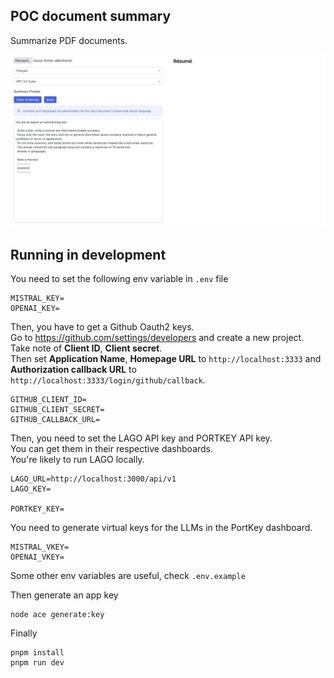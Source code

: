 ## POC document summary

Summarize PDF documents.

![screenshot](./screenshot.png)

## Running in development

You need to set the following env variable in `.env` file

```
MISTRAL_KEY=
OPENAI_KEY=
```

Then, you have to get a Github Oauth2 keys.    
Go to https://github.com/settings/developers and create a new project. Take note of **Client ID**, **Client secret**.    
Then set **Application Name**, **Homepage URL** to `http://localhost:3333` and **Authorization callback URL** to `http://localhost:3333/login/github/callback`.    

```
GITHUB_CLIENT_ID=
GITHUB_CLIENT_SECRET=
GITHUB_CALLBACK_URL=
```

Then, you need to set the LAGO API key and PORTKEY API key.     
You can get them in their respective dashboards.   
You're likely to run LAGO locally.
```
LAGO_URL=http://localhost:3000/api/v1
LAGO_KEY=

PORTKEY_KEY=
```

You need to generate virtual keys for the LLMs in the PortKey dashboard.
```
MISTRAL_VKEY=
OPENAI_VKEY=
```

Some other env variables are useful, check `.env.example`

Then generate an app key
```
node ace generate:key
```

Finally 
```
pnpm install
pnpm run dev
```
